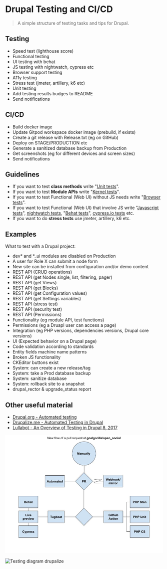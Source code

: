 # Drupal Testing and CI/CD

> A simple structure of testing tasks and tips for Drupal.

## Testing

- Speed test (lighthouse score)
- Functional testing
- UI testing with behat
- JS testing with nightwatch, cypress etc
- Browser support testing
- A11y testing
- Stress test (jmeter, artillery, k6 etc)
- Unit testing
- Add testing results budges to README
- Send notifications

## CI/CD

- Build docker image
- Update Gitpod workspace docker image (prebuild, if exists)
- Create a git release with Release.txt (eg on GitHub)
- Deploy on STAGE/PRODUCTION etc
- Generate a sanitized database backup from Production
- Get screenshots (eg for different devices and screen sizes)
- Send notifications

## Guidelines

- If you want to test **class methods** write "[Unit tests](https://www.drupal.org/docs/automated-testing/phpunit-in-drupal)".
- If you want to test **Module APIs** write "[Kernel tests](https://api.drupal.org/api/drupal/core%21tests%21Drupal%21KernelTests%21KernelTestBase.php/class/KernelTestBase/)".
- If you want to test Functional (Web UI) without JS needs write "[Browser tests](https://www.drupal.org/docs/automated-testing/phpunit-in-drupal/phpunit-browser-test-tutorial)".
- If you want to test Functional (Web UI) that involve JS write "[Javascript tests](https://www.drupal.org/docs/8/phpunit/phpunit-javascript-testing-tutorial)", [nightwatch tests](https://www.drupal.org/docs/automated-testing/javascript-testing-using-nightwatch), "[Behat tests](https://behat-drupal-extension.readthedocs.io)", [cypress.io tests](https://www.cypress.io) etc.
- If you want to do **stress tests** use jmeter, artillery, k6 etc.

## Examples

What to test with a Drupal project:

- dev\* and \*\_ui modules are disabled on Production
- A user for Role X can submit a node form
- New site can be installed from configuration and/or demo content
- REST API (CRUD operations)
- REST API (get Nodes single, list, filtering, pager)
- REST API (get Views)
- REST API (get Blocks)
- REST API (get Configuration values)
- REST API (get Settings variables)
- REST API (stress test)
- REST API (security test)
- REST API (Permissions)
- Functionality (eg module API, test functions)
- Permissions (eg a Druapl user can access a page)
- Integration (eg PHP versions, dependencies versions, Drupal core versions)
- UI (Expected behavior on a Drupal page)
- Code validation according to standards
- Entity fields machine name patterns
- Broken JS functionality
- CKEditor buttons exist
- System: can create a new release/tag
- System: take a Prod database backup
- System: sanitize database
- System: rollback site to a snapshot
- drupal_rector & upgrade_status report

## Other useful material

- [Drupal.org - Automated testing](https://www.drupal.org/docs/automated-testing)
- [Drupalize.me - Automated Testing in Drupal](https://drupalize.me/series/automated-testing-drupal)
- [Lullabot - An Overview of Testing in Drupal 8, 2017](https://www.lullabot.com/articles/an-overview-of-testing-in-drupal-8)

![Testing diagram open_social](testing/testing_flows_open-social.jpg)

![Testing diagram drupalize](https://drupalize.me/sites/default/files/tutorials/frameworks-which.png)

